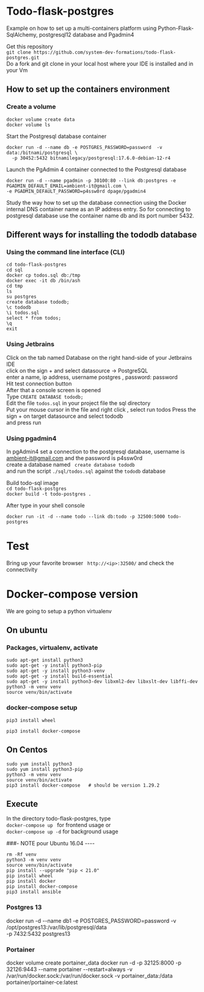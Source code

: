 # Todo-flask-postgres
Example on how to set up a multi-containers platform using Python-Flask-SqlAlchemy, postgresql12 database 
and Pgadmin4

Get this repository  
```git clone https://github.com/system-dev-formations/todo-flask-postgres.git```  
Do a fork and git clone in your local host where your IDE is installed and in your Vm

## How to set up the containers environment 

### Create a volume 
```shell
docker volume create data
docker volume ls
```
Start the Postgresql database container   
```shell script
docker run -d --name db -e POSTGRES_PASSWORD=password  -v data:/bitnami/postgresql \
  -p 30452:5432 bitnamilegacy/postgresql:17.6.0-debian-12-r4
```
Launch the PgAdmin 4 container connected to the Postgresql database
```shell script
docker run -d --name pgadmin -p 30100:80 --link db:postgres -e PGADMIN_DEFAULT_EMAIL=ambient-it@gmail.com \
-e PGADMIN_DEFAULT_PASSWORD=p4ssw0rd dpage/pgadmin4
```
Study the way how to set up the database connection using the Docker internal DNS container name 
as an IP address entry. So for connecting to postgresql database use the container name db and its port number 5432.

## Different ways for installing the tododb database

### Using the command line interface (CLI)
```shell
cd todo-flask-postgres
cd sql
docker cp todos.sql db:/tmp
docker exec -it db /bin/ash
cd tmp
ls 
su postgres
create database tododb;
\c tododb
\i todos.sql
select * from todos;
\q 
exit
```

### Using Jetbrains
Click on the tab named Database on the right hand-side of your Jetbrains IDE    
click on the sign + and select datasource -> PostgreSQL  
enter a name, ip address, username postgres , password: password     
Hit test connection button  
After that a console screen is opened  
Type ```CREATE DATABASE tododb;```  
Edit the file ```todos.sql``` in your project file the sql directory   
Put your mouse cursor in the file and right click , select run todos
Press the sign + on target datasource and select tododb    
and press run   


### Using pgadmin4
In pgAdmin4  set a connection to the postgresql database, username is ambient-it@gmail.com and the password is
p4ssw0rd   
create a database named ``` create database tododb```      
and run the script ```./sql/todos.sql```  against the ```tododb``` database

  
Build todo-sql image  
```cd todo-flask-postgres```  
```docker build -t todo-postgres . ```  
  
After type in your shell console  
```code 
docker run -it -d --name todo --link db:todo -p 32500:5000 todo-postgres
```

# Test
Bring up your favorite browser
``` http://<ip>:32500/```
and check the connectivity

# Docker-compose version 
We are going to setup a python virtualenv 
## On ubuntu
### Packages, virtualenv, activate  
```code
sudo apt-get install python3
sudo apt-get -y install python3-pip
sudo apt-get -y install python3-venv
sudo apt-get -y install build-essential
sudo apt-get -y install python3-dev libxml2-dev libxslt-dev libffi-dev
python3 -m venv venv
source venv/bin/activate
```
### docker-compose setup
```code 
pip3 install wheel

pip3 install docker-compose
```
## On Centos
```shell
sudo yum install python3
sudo yum install python3-pip
python3 -m venv venv
source venv/bin/activate
pip3 install docker-compose   # should be version 1.29.2
```
## Execute
In the directory todo-flask-postgres, type   
```docker-compose up ```   for frontend usage
or  
```docker-compose up -d```   for background usage


###- NOTE pour Ubuntu 16.04 ----
```shell
rm -Rf venv
python3 -m venv venv
source venv/bin/activate
pip install --upgrade "pip < 21.0"
pip install wheel
pip install docker
pip install docker-compose
pip3 install ansible

```

### Postgres 13
docker run -d --name db1 -e POSTGRES_PASSWORD=password  -v /opt/postgres13:/var/lib/postgresql/data \
-p 7432:5432  postgres13

### Portainer
docker volume create portainer_data
docker run -d -p 32125:8000 -p 32126:9443 --name portainer --restart=always -v /var/run/docker.sock:/var/run/docker.sock -v portainer_data:/data portainer/portainer-ce:latest